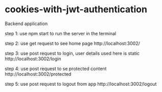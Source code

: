 # cookies-with-jwt-authentication
Backend application

step 1: use npm start to run the server in the terminal

step 2: use get request to see home page http://localhost:3002/

step 3: use post request to login, user details used here is static http://localhost:3002/login

step 4: use post request to se protected content http://localhost:3002/protected

step 5: use post request to logout from app http://localhost:3002/logout
